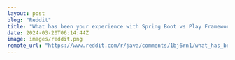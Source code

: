 ```yaml
---
layout: post
blog: "Reddit"
title: "What has been your experience with Spring Boot vs Play Framework?"
date: 2024-03-20T06:14:44Z
image: images/reddit.png
remote_url: "https://www.reddit.com/r/java/comments/1bj6rn1/what_has_been_your_experience_with_spring_boot_vs/"
---
```

